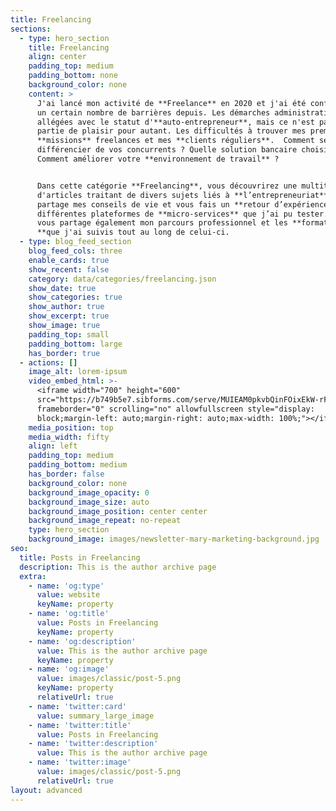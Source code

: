 ```yaml
---
title: Freelancing
sections:
  - type: hero_section
    title: Freelancing
    align: center
    padding_top: medium
    padding_bottom: none
    background_color: none
    content: >
      J'ai lancé mon activité de **Freelance** en 2020 et j'ai été confronté à
      un certain nombre de barrières depuis. Les démarches administratives sont
      allégées avec le statut d'**auto-entrepreneur**, mais ce n'est pas une
      partie de plaisir pour autant. Les difficultés à trouver mes premières
      **missions** freelances et mes **clients réguliers**.  Comment se
      différencier de vos concurrents ? Quelle solution bancaire choisir ?
      Comment améliorer votre **environnement de travail** ?


      Dans cette catégorie **Freelancing**, vous découvrirez une multitude
      d'articles traitant de divers sujets liés à **l’entrepreneuriat**. Je vous
      partage mes conseils de vie et vous fais un **retour d’expérience** des
      différentes plateformes de **micro-services** que j’ai pu tester. Je vais
      vous partage également mon parcours professionnel et les **formations
      **que j'ai suivis tout au long de celui-ci.
  - type: blog_feed_section
    blog_feed_cols: three
    enable_cards: true
    show_recent: false
    category: data/categories/freelancing.json
    show_date: true
    show_categories: true
    show_author: true
    show_excerpt: true
    show_image: true
    padding_top: small
    padding_bottom: large
    has_border: true
  - actions: []
    image_alt: lorem-ipsum
    video_embed_html: >-
      <iframe width="700" height="600"
      src="https://b749b5e7.sibforms.com/serve/MUIEAM0pkvbQinFOixEkW-rF_LkKDOef_kUfJGtk7R9-UfYGPAJ_DiiVnVBksDThZYDqnmeVL4MnotsgclA_AehybCmA3NKcWHLbbvdkKvG0n34T7OuHuIsL2dj3-o197_s8hEpdP9x5L2dDoMQzA-iDTR8VKjJg43Ng3XjNLA8_kzDtFQqaWLGl0KlowvrzGYQ-eObrny3EASDU"
      frameborder="0" scrolling="no" allowfullscreen style="display:
      block;margin-left: auto;margin-right: auto;max-width: 100%;"></iframe>
    media_position: top
    media_width: fifty
    align: left
    padding_top: medium
    padding_bottom: medium
    has_border: false
    background_color: none
    background_image_opacity: 0
    background_image_size: auto
    background_image_position: center center
    background_image_repeat: no-repeat
    type: hero_section
    background_image: images/newsletter-mary-marketing-background.jpg
seo:
  title: Posts in Freelancing
  description: This is the author archive page
  extra:
    - name: 'og:type'
      value: website
      keyName: property
    - name: 'og:title'
      value: Posts in Freelancing
      keyName: property
    - name: 'og:description'
      value: This is the author archive page
      keyName: property
    - name: 'og:image'
      value: images/classic/post-5.png
      keyName: property
      relativeUrl: true
    - name: 'twitter:card'
      value: summary_large_image
    - name: 'twitter:title'
      value: Posts in Freelancing
    - name: 'twitter:description'
      value: This is the author archive page
    - name: 'twitter:image'
      value: images/classic/post-5.png
      relativeUrl: true
layout: advanced
---
```

